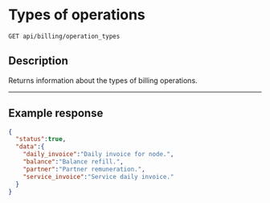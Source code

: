 # Types of operations

    GET api/billing/operation_types

## Description

Returns information about the types of billing operations.

***

## Example response

```json
{
  "status":true,
  "data":{
    "daily_invoice":"Daily invoice for node.",
    "balance":"Balance refill.",
    "partner":"Partner remuneration.",
    "service_invoice":"Service daily invoice."
  }
}
```
